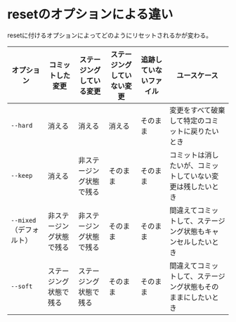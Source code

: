 # resetのオプションによる違い

resetに付けるオプションによってどのようにリセットされるかが変わる。

| オプション              | コミットした変更         | ステージングしている変更 | ステージングしていない変更 | 追跡していないファイル | ユースケース                                                 |
|-------------------------|--------------------------|--------------------------|----------------------------|------------------------|--------------------------------------------------------------|
| `--hard`                | 消える                   | 消える                   | 消える                     | そのまま               | 変更をすべて破棄して特定のコミットに戻りたいとき             |
| `--keep`                | 消える                   | 非ステージング状態で残る | そのまま                   | そのまま               | コミットは消したいが、コミットしていない変更は残したいとき   |
| `--mixed`（デフォルト） | 非ステージング状態で残る | 非ステージング状態で残る | そのまま                   | そのまま               | 間違えてコミットして、ステージング状態もキャンセルしたいとき |
| `--soft`                | ステージング状態で残る   | ステージング状態で残る   | そのまま                   | そのまま               | 間違えてコミットして、ステージング状態もそのままにしたいとき |

